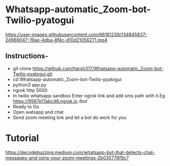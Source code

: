 # Whatsapp-automatic_Zoom-bot-Twilio-pyatogui


https://user-images.githubusercontent.com/66161239/134845837-24969047-19ae-4dba-8f4c-d10d21056271.mp4


## Instructions- 
- git clone https://github.com/harsh317/Whatsapp-automatic_Zoom-bot-Twilio-pyatogui.git
- cd Whatsapp-automatic_Zoom-bot-Twilio-pyatogui
- python3 app.py
- ngrok http 5000
- In twilio whatsapp sandbox Enter ngrok link and add sms path with it.Eg https://9567e17abc46.ngrok.io */bot* 
- Ready to Go
- Open watsapp and chat
- Send zoom meeting link and let a bot do work for you

# Tutorial
https://decodebuzzing.medium.com/whatsapp-bot-that-detects-chat-messages-and-joins-your-zoom-meetings-2b035776f9c7





